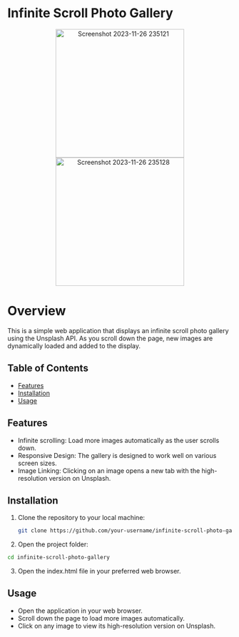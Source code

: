 # Infinite Scroll Photo Gallery
<div align = 'center'>
<img width="288" alt="Screenshot 2023-11-26 235121" src="https://github.com/VenkatRaman3103/javascript-projects/assets/145652521/024d7bde-0e6a-456c-a736-ad0bf5cb52ab">
<img width="288" alt="Screenshot 2023-11-26 235128" src="https://github.com/VenkatRaman3103/javascript-projects/assets/145652521/4df33458-8ec5-42d2-b510-cd5091009f84">
</div>

# Overview
This is a simple web application that displays an infinite scroll photo gallery using the Unsplash API. As you scroll down the page, new images are dynamically loaded and added to the display.

## Table of Contents

- [Features](#features)
- [Installation](#installation)
- [Usage](#usage)


## Features

- Infinite scrolling: Load more images automatically as the user scrolls down.
- Responsive Design: The gallery is designed to work well on various screen sizes.
- Image Linking: Clicking on an image opens a new tab with the high-resolution version on Unsplash.

## Installation

1. Clone the repository to your local machine:

   ```bash
   git clone https://github.com/your-username/infinite-scroll-photo-gallery.git

2. Open the project folder:

```bash
cd infinite-scroll-photo-gallery
```

3. Open the index.html file in your preferred web browser.

## Usage
- Open the application in your web browser.
- Scroll down the page to load more images automatically.
- Click on any image to view its high-resolution version on Unsplash.
